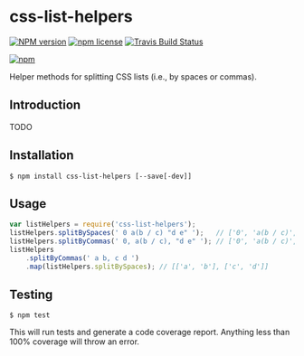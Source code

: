 # css-list-helpers

[![NPM version](http://img.shields.io/npm/v/css-list-helpers.svg?style=flat)](https://www.npmjs.org/package/css-list-helpers)
[![npm license](http://img.shields.io/npm/l/css-list-helpers.svg?style=flat-square)](https://www.npmjs.org/package/css-list-helpers)
[![Travis Build Status](https://img.shields.io/travis/jedmao/css-list-helpers.svg?label=unix)](https://travis-ci.org/jedmao/css-list-helpers)

[![npm](https://nodei.co/npm/css-list-helpers.svg?downloads=true)](https://nodei.co/npm/css-list-helpers/)

Helper methods for splitting CSS lists (i.e., by spaces or commas).

## Introduction

TODO

## Installation

```
$ npm install css-list-helpers [--save[-dev]]
```

## Usage

```js
var listHelpers = require('css-list-helpers');
listHelpers.splitBySpaces(' 0 a(b / c) "d e" ');   // ['0', 'a(b / c)', '"d e"']
listHelpers.splitByCommas(' 0, a(b / c), "d e" '); // ['0', 'a(b / c)', '"d e"']
listHelpers
	.splitByCommas(' a b, c d ')
	.map(listHelpers.splitBySpaces); // [['a', 'b'], ['c', 'd']]
```

## Testing

```
$ npm test
```

This will run tests and generate a code coverage report. Anything less than 100% coverage will throw an error.
